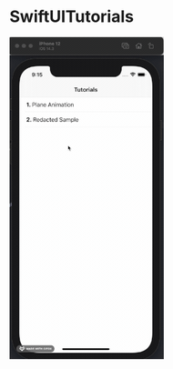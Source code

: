 # SwiftUITutorials
![Plane.gif](https://github.com/ShashankSingla/SwiftUITutorials/blob/master/2021-02-16%2021.22.55.gif)
